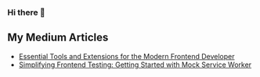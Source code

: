 ### Hi there 👋

## My Medium Articles
<!-- MEDIUM:START -->
- [Essential Tools and Extensions for the Modern Frontend Developer](https://medium.com/@mateusz.w.twardy/essential-tools-and-extensions-for-the-modern-frontend-developer-2acc9ddb472d?source=rss-5744960004bb------2)
- [Simplifying Frontend Testing: Getting Started with Mock Service Worker](https://medium.com/@mateusz.w.twardy/simplifying-frontend-testing-getting-started-with-mock-service-worker-69ab0387efcd?source=rss-5744960004bb------2)

<!-- MEDIUM:END -->


<!--
**Maczi01/Maczi01** is a ✨ _special_ ✨ repository because its `README.md` (this file) appears on your GitHub profile.

Here are some ideas to get you started:

- 🔭 I’m currently working on ...
- 🌱 I’m currently learning ...
- 👯 I’m looking to collaborate on ...
- 🤔 I’m looking for help with ...
- 💬 Ask me about ...
- 📫 How to reach me: ...
- 😄 Pronouns: ...
- ⚡ Fun fact: ...
-->

